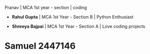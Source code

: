 
Pranav | MCA 1st year - section | coding


- **Rahul Gupta** | MCA 1st Year - Section B | Python Enthusiast


- **Shreeya Bajpai** | MCA 1st Year - Section A | Love coding projects

# Samuel 2447146


